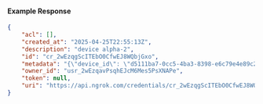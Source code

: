 <!-- Code generated for API Clients. DO NOT EDIT. -->

#### Example Response

```json
{
	"acl": [],
	"created_at": "2025-04-25T22:55:13Z",
	"description": "device alpha-2",
	"id": "cr_2wEzqgScITEbO0CfwEJ8WQbjGxo",
	"metadata": "{\"device_id\": \"d5111ba7-0cc5-4ba3-8398-e6c79e4e89c2\"}",
	"owner_id": "usr_2wEzqavPsqhEJcM6Mes5PsXNAPe",
	"token": null,
	"uri": "https://api.ngrok.com/credentials/cr_2wEzqgScITEbO0CfwEJ8WQbjGxo"
}
```
